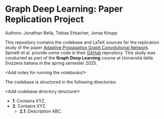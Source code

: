 # Graph Deep Learning: Paper Replication Project
Authors: Jonathan Bella, Tobias Erbacher, Jonas Knupp

This repository contains the codebase and LaTeX sources for the replication study of the paper [Adaptive Propagation Graph Convolutional Network](https://arxiv.org/abs/2002.10306). Spinelli et al. provide some code in their [GitHub](https://github.com/spindro/AP-GCN) repository. This study was conducted as part of the **Graph Deep Learning** course at Università della Svizzera italiana in the spring semester 2025.

<Add notes for running the notebooks!>

The codebase is structured in the following directories:

<Add codebase directory structure!>

- **1**: Contains XYZ.
- **2**: Contains XYZ.
  - **2.1**: Description ABC.
